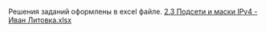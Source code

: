 Решения заданий оформлены в excel файле.
[2.3 Подсети и маски IPv4 - Иван Литовка.xlsx](https://github.com/ivanlitovka/netology-homework/blob/main/NTW-10/RUTSW-10/files/2.3%20%D0%9F%D0%BE%D0%B4%D1%81%D0%B5%D1%82%D0%B8%20%D0%B8%20%D0%BC%D0%B0%D1%81%D0%BA%D0%B8%20IPv4%20-%20%D0%98%D0%B2%D0%B0%D0%BD%20%D0%9B%D0%B8%D1%82%D0%BE%D0%B2%D0%BA%D0%B0.xlsx)
